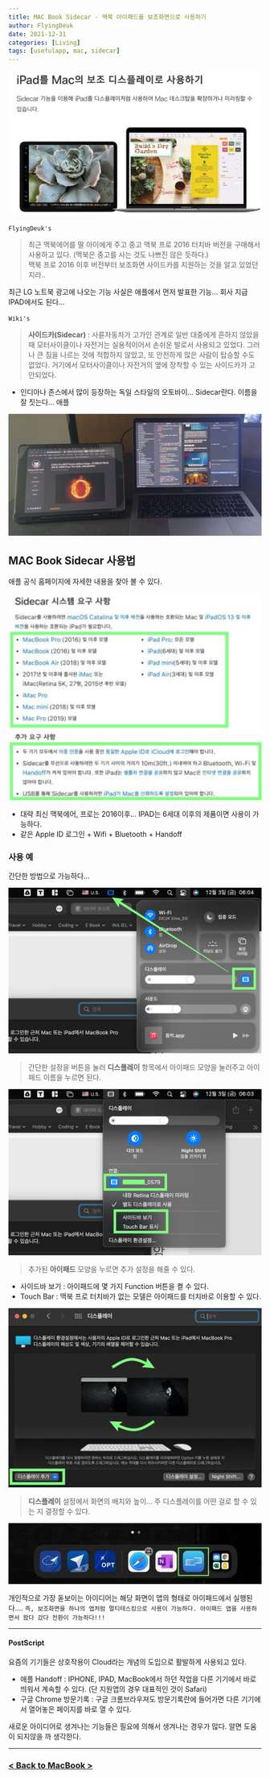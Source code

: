 ```yaml
---
title: MAC Book Sidecar - 맥북 아이패드를 보조화면으로 사용하기
author: FlyingDeuk
date: 2021-12-31
categories: [Living]
tags: [usefulapp, mac, sidecar]
---
```


![sidecar](/img/living/macbook/sidecar5.jpg)

`FlyingDeuk's`
> 최근 맥북에어를 딸 아이에게 주고 중고 맥북 프로 2016 터치바 버전을 구매해서 사용하고 있다. (맥북은 중고를 사는 것도 나쁘진 않은 듯하다.)<br>
맥북 프로 2016 이후 버전부터 보조화면 사이드카를 지원하는 것을 알고 있었던 지라..

최근 LG 노트북 광고에 나오는 기능 사실은 애플에서 먼저 발표한 기능... 회사 지급 IPAD에서도 된다...

`Wiki's`
> **사이드카(Sidecar)** : 사륜자동차가 고가인 관계로 일반 대중에게 흔하지 않았을 때 모터사이클이나 자전거는 실용적이어서 손쉬운 발로서 사용되고 있었다. 그러나 큰 짐을 나르는 것에 적합하지 않았고, 또 안전하게 많은 사람이 탑승할 수도 없었다. 거기에서 모터사이클이나 자전거의 옆에 장착할 수 있는 사이드카가 고안되었다.
- 인디아나 존스에서 많이 등장하는 독일 스타일의 오토바이... Sidecar란다. 이름을 잘 짓는다... 애플

![sidecar](/img/living/macbook/sidecar1.jpg)

## MAC Book Sidecar 사용법
애플 공식 홈페이지에 자세한 내용을 찾아 볼 수 있다.

![sidecar](/img/living/macbook/sidecar7.jpg)
- 대략 최신 맥북에어, 프로는 2016이후... IPAD는 6세대 이후의 제품이면 사용이 가능하다.
- 같은 Apple ID 로그인 + Wifi + Bluetooth + Handoff

### 사용 예
간단한 방법으로 가능하다...

![sidecar](/img/living/macbook/sidecar4.jpg)
> 간단한 설정을 버튼을 눌러 **디스플레이** 항목에서 아이패드 모양을 눌러주고 아이패드 이름을 누르면 된다.

![sidecar](/img/living/macbook/sidecar3.jpg)
> 추가된 **아이패드** 모양을 누르면 추가 설정을 해줄 수 있다.
- 사이드바 보기 : 아이패드에 몇 가지 Function 버튼을 켤 수 있다.
- Touch Bar : 맥북 프로 터치바가 없는 모델은 아이패드를 터치바로 이용할 수 있다.

![sidecar](/img/living/macbook/sidecar2.jpg)
> **디스플레이** 설정에서 화면의 배치와 높이... 주 디스플레이를 어떤 걸로 할 수 있는 지 결정할 수 있다.

![sidecar](/img/living/macbook/sidecar6.jpg)

개인적으로 가장 돋보이는 아이디어는 해당 화면이 앱의 형태로 아이패드에서 실행된다.... `즉, 보조화면을 하나의 앱처럼 멀티테스킹으로 사용이 가능하다. 아이패드 앱을 사용하면서 왔다 갔다 전환이 가능하다!!!`

------
#### PostScript
요즘의 기기들은 상호작용이 Cloud라는 개념의 도입으로 활발하게 사용되고 있다.

- 애플 Handoff : IPHONE, IPAD, MacBook에서 하던 작업을 다른 기기에서 바로 띄워서 계속할 수 있다. (단 지원앱의 경우 대표적인 것이 Safari)
- 구글 Chrome 방문기록 : 구글 크롬브라우져도 방문기록란에 들어가면 다른 기기에서 열어놓은 페이지를 바로 열 수 있다.

새로운 아이디어로 생겨나는 기능들은 필요에 의해서 생겨나는 경우가 많다. 알면 도움이 되지않을 까 생각한다. 

-----------

### [< Back to MacBook >](/posts/Macbook/)
